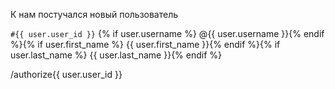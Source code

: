 К нам постучался новый пользователь

`#{{ user.user_id }}` {% if user.username %} @{{ user.username }}{% endif %}{% if user.first_name %} {{ user.first_name }}{% endif %}{% if user.last_name %} {{ user.last_name }}{% endif %}


/authorize{{ user.user_id }}

